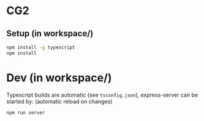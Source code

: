 # CG2

## Setup (in workspace/)

```bash
npm install -g typescript
npm install
```

# Dev (in workspace/)

Typescript builds are automatic (see `tsconfig.json`), express-server can be started by: (automatic reload on changes)

```bash
npm run server
```